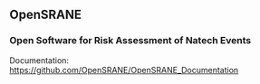 ## OpenSRANE

### Open Software for Risk Assessment of Natech Events

Documentation: https://github.com/OpenSRANE/OpenSRANE_Documentation


